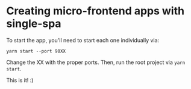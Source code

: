 # Creating micro-frontend apps with single-spa

To start the app, you'll need to start each one individually via:

```
yarn start --port 90XX
```

Change the XX with the proper ports. Then, run the root project via `yarn start`.

This is it! :)
